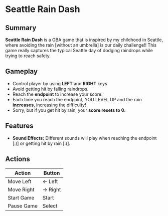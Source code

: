 # Seattle Rain Dash

## Summary
**Seattle Rain Dash** is a GBA game that is inspired by my childhood in Seattle, where avoiding the rain [without an umbrella] is our daily challenge!! This game really captures the typical Seattle day of dodging raindrops while trying to reach safety.

## Gameplay
- Control player by using **LEFT** and **RIGHT** keys
- Avoid getting hit by falling raindrops.
- Reach the **endpoint** to increase your score.
- Each time you reach the endpoint, YOU LEVEL UP and the rain **increases**, increasing the difficulty!
- Sorry, but if you get hit by rain, your **score resets to 0**.

## Features
- **Sound Effects:** Different sounds will play when reaching the endpoint [:)] or getting hit by rain [:(].


## Actions
|   Action    |   Button    |
|-------------|-------------|
|  Move Left  |  ←  Left    |
|  Move Right |  →  Right   |
|  Start Game |     Start   |
|  Pause Game |     Select  |
